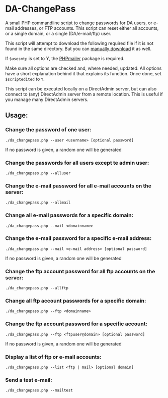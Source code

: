 DA-ChangePass
=============

A small PHP commandline script to change passwords for DA users, or e-mail addresses, or FTP accounts. This script can reset either all accounts, or a single domain, or a single (DA/e-mail/ftp) user.

This script will attempt to download the following required file if it is not found in the same directory. But you can [manually download](http://files.directadmin.com/services/all/httpsocket/httpsocket.php) it as well.

If `$usesmtp` is set to Y, the [PHPmailer](https://github.com/PHPMailer/PHPMailer) package is required.

Make sure all options are checked and, where needed, updated. All options have a short explanation behind it that explains its function. Once done, set `$scriptedited` to `Y`.

This script can be executed locally on a DirectAdmin server, but can also connect to (any) DirectAdmin server from a remote location. This is useful if you manage many DirectAdmin servers.

## Usage:

### Change the password of one user:
`./da_changepass.php --user <username> [optional password]`

If no password is given, a random one will be generated

### Change the passwords for all users except te admin user:
`./da_changepass.php --alluser`

### Change the e-mail password for all e-mail accounts on the server:
`./da_changepass.php --allmail`

### Change all e-mail passwords for a specific domain:
`./da_changepass.php --mail <domainname>`

### Change the e-mail password for a specific e-mail address:
`./da_changepass.php --mail <e-mail address> [optional password]`

If no password is given, a random one will be generated

### Change the ftp account password for all ftp accounts on the server:
`./da_changepass.php --allftp`

### Change all ftp account passwords for a specific domain:
`./da_changepass.php --ftp <domainname>`

### Change the ftp account password for a specific account:
`./da_changepass.php --ftp <ftpuser@domain> [optional password]`

If no password is given, a random one will be generated

### Display a list of ftp or e-mail accounts:
`./da_changepass.php --list <ftp | mail> [optional domain]`

### Send a test e-mail:
`./da_changepass.php --mailtest`
